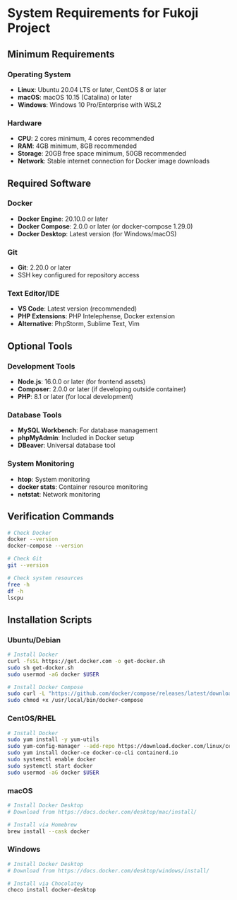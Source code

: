# System Requirements for Fukoji Project

## Minimum Requirements

### Operating System
- **Linux**: Ubuntu 20.04 LTS or later, CentOS 8 or later
- **macOS**: macOS 10.15 (Catalina) or later
- **Windows**: Windows 10 Pro/Enterprise with WSL2

### Hardware
- **CPU**: 2 cores minimum, 4 cores recommended
- **RAM**: 4GB minimum, 8GB recommended
- **Storage**: 20GB free space minimum, 50GB recommended
- **Network**: Stable internet connection for Docker image downloads

## Required Software

### Docker
- **Docker Engine**: 20.10.0 or later
- **Docker Compose**: 2.0.0 or later (or docker-compose 1.29.0)
- **Docker Desktop**: Latest version (for Windows/macOS)

### Git
- **Git**: 2.20.0 or later
- SSH key configured for repository access

### Text Editor/IDE
- **VS Code**: Latest version (recommended)
- **PHP Extensions**: PHP Intelephense, Docker extension
- **Alternative**: PhpStorm, Sublime Text, Vim

## Optional Tools

### Development Tools
- **Node.js**: 16.0.0 or later (for frontend assets)
- **Composer**: 2.0.0 or later (if developing outside container)
- **PHP**: 8.1 or later (for local development)

### Database Tools
- **MySQL Workbench**: For database management
- **phpMyAdmin**: Included in Docker setup
- **DBeaver**: Universal database tool

### System Monitoring
- **htop**: System monitoring
- **docker stats**: Container resource monitoring
- **netstat**: Network monitoring

## Verification Commands

```bash
# Check Docker
docker --version
docker-compose --version

# Check Git
git --version

# Check system resources
free -h
df -h
lscpu
```

## Installation Scripts

### Ubuntu/Debian
```bash
# Install Docker
curl -fsSL https://get.docker.com -o get-docker.sh
sudo sh get-docker.sh
sudo usermod -aG docker $USER

# Install Docker Compose
sudo curl -L "https://github.com/docker/compose/releases/latest/download/docker-compose-$(uname -s)-$(uname -m)" -o /usr/local/bin/docker-compose
sudo chmod +x /usr/local/bin/docker-compose
```

### CentOS/RHEL
```bash
# Install Docker
sudo yum install -y yum-utils
sudo yum-config-manager --add-repo https://download.docker.com/linux/centos/docker-ce.repo
sudo yum install docker-ce docker-ce-cli containerd.io
sudo systemctl enable docker
sudo systemctl start docker
sudo usermod -aG docker $USER
```

### macOS
```bash
# Install Docker Desktop
# Download from https://docs.docker.com/desktop/mac/install/

# Install via Homebrew
brew install --cask docker
```

### Windows
```powershell
# Install Docker Desktop
# Download from https://docs.docker.com/desktop/windows/install/

# Install via Chocolatey
choco install docker-desktop
```

